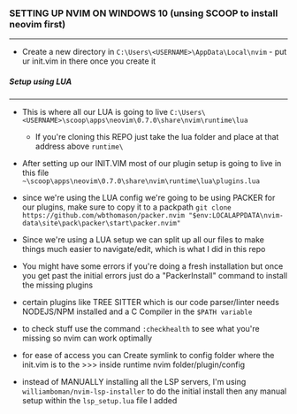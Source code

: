 ### SETTING UP NVIM ON WINDOWS 10 (unsing SCOOP to install neovim first) 
---
- Create a new directory in ``C:\Users\<USERNAME>\AppData\Local\nvim``
		- put ur init.vim in there once you create it 

##### Setup using LUA 
---
- This is where all our LUA is going to live ``C:\Users\<USERNAME>\scoop\apps\neovim\0.7.0\share\nvim\runtime\lua``
  - If you're cloning this REPO just take the lua folder and place at that address above `runtime\`

- After setting up our INIT.VIM most of our plugin setup is going to live in this file ``~\scoop\apps\neovim\0.7.0\share\nvim\runtime\lua\plugins.lua``
- since we're using the LUA config we're going to be using PACKER for our plugins, make sure to copy it to a packpath 
``git clone https://github.com/wbthomason/packer.nvim "$env:LOCALAPPDATA\nvim-data\site\pack\packer\start\packer.nvim"``

- Since we're using a LUA setup we can split up all our files to make things much easier to navigate/edit, which is what I did in this repo

- You might have some errors if you're doing a fresh installation but once you get past the initial errors just do a "PackerInstall" command to install the
missing plugins
- certain plugins like TREE SITTER which is our code parser/linter needs NODEJS/NPM installed and a C Compiler in the ``$PATH variable`` 

- to check stuff use the command ``:checkhealth`` to see what you're missing so nvim can work optimally
- for ease of access you can Create symlink to config folder where the init.vim is to the >>> inside runtime nvim folder/plugin/config 

- instead of MANUALLY installing all the LSP servers, I'm using `williamboman/nvim-lsp-installer` to do the initial install then 
any manual setup within the `lsp_setup.lua` file I added 
